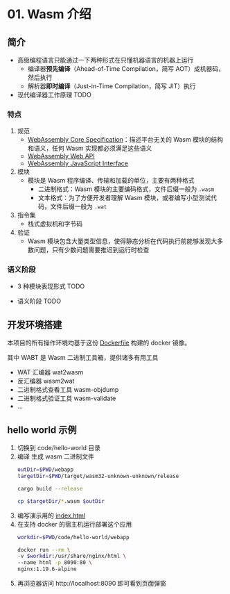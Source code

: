 # 01. Wasm 介绍

## 简介
- 高级编程语言只能通过一下两种形式在只懂机器语言的机器上运行
  - 编译器**预先编译**（Ahead-of-Time Compilation，简写 AOT）成机器码，然后执行
  - 解析器**即时编译**（Just-in-Time Compilation，简写 JIT）执行
- 现代编译器工作原理 TODO

### 特点  

1. 规范  
    - [WebAssembly Core Specification]：描述平台无关的 Wasm 模块的结构和语义，任何 Wasm 实现都必须满足这些语义
    - [WebAssembly Web API]
    - [WebAssembly JavaScript Interface]
2. 模块  
    - 模块是 Wasm 程序编译、传输和加载的单位，主要有两种格式
      - 二进制格式：Wasm 模块的主要编码格式，文件后缀一般为 `.wasm`
      - 文本格式：为了方便开发者理解 Wasm 模块，或者编写小型测试代码，文件后缀一般为 `.wat`
3. 指令集
    - 栈式虚拟机和字节码
4. 验证
    - Wasm 模块包含大量类型信息，使得静态分析在代码执行前能够发现大多数问题，只有少数问题需要推迟到运行时检查

### 语义阶段

- 3 种模块表现形式
TODO

- 语义阶段
TODO

## 开发环境搭建

本项目的所有操作环境均基于这份 [Dockerfile](../docker/Dockerfile) 构建的 docker 镜像。

其中 WABT 是 Wasm 二进制工具箱，提供诸多有用工具
- WAT 汇编器 wat2wasm
- 反汇编器 wasm2wat
- 二进制格式查看工具 wasm-objdump
- 二进制格式验证工具 wasm-validate
- ...

## hello world 示例

1. 切换到 code/hello-world 目录
2. 编译 生成 wasm 二进制文件
    ```bash
    outDir=$PWD/webapp
    targetDir=$PWD/target/wasm32-unknown-unknown/release

    cargo build --release

    cp $targetDir/*.wasm $outDir
    ```
3. 编写演示用的 [index.html](./code/hello-world/webapp/index.html)
4. 在支持 docker 的宿主机运行部署这个应用
    ```bash
    workdir=$PWD/code/hello-world/webapp

    docker run --rm \
    -v $workdir:/usr/share/nginx/html \
    --name html -p 8090:80 \
    nginx:1.19.6-alpine
    ```
5. 再浏览器访问 http://localhost:8090 即可看到页面弹窗

[WebAssembly Core Specification]: https://www.w3.org/TR/2019/PR-wasm-core-1-20191001/
[WebAssembly JavaScript Interface]: https://www.w3.org/TR/wasm-js-api-1/
[WebAssembly Web API]: https://www.w3.org/TR/wasm-web-api-1/
